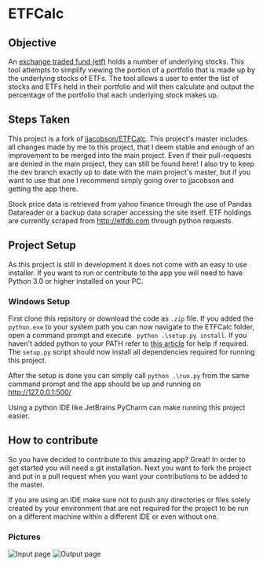 # ETFCalc

## Objective
An [exchange traded fund (etf)](https://en.wikipedia.org/wiki/Exchange-traded_fund) holds a number of underlying stocks. This tool attempts to simplify viewing the portion of a portfolio that is made up by the underlying stocks of ETFs. The tool allows a user to enter the list of stocks and ETFs held in their portfolio and will then calculate and output the percentage of the portfolio that each underlying stock makes up.

##  Steps Taken
This project is a fork of [jjacobson/ETFCalc](https://github.com/jjacobson/ETFCalc). This project's master includes all changes made by me to this project, that I deem stable and enough of an improvement to be merged into the main project. Even if their pull-requests are denied in the main project, they can still be found here! I also try to keep the dev branch exactly up to date with the main project's master, but if you want to use that one I recommend simply going over to jjacobson and getting the app there. 

Stock price data is retrieved from yahoo finance through the use of Pandas Datareader or a backup data scraper accessing the site itself. ETF holdings are currently scraped from http://etfdb.com through python requests.


## Project Setup
As this project is still in development it does not come with an easy to use installer. If you want to run or contribute to the app you will need to have Python 3.0 or higher installed on your PC.

### Windows Setup
First clone this repsitory or download the code as `` .zip `` file. If you added the `` python.exe `` to your system path you can now navigate to the ETFCalc folder, open a command prompt and execute `` python .\setup.py install``. If you haven't added python to your PATH refer to [this article](https://www.pythoncentral.io/execute-python-script-file-shell/) for help if required. The `` setup.py `` script should now install all dependencies required for running this project.

After the setup is done you can simply call `` python .\run.py `` from the same command prompt and the app should be up and running on http://127.0.0.1:500/

Using a python IDE like JetBrains PyCharm can make running this project easier.

## How to contribute
So you have decided to contribute to this amazing app? Great! In order to get started you will need a git installation. Next you want to fork the project and put in a pull request when you want your contributions to be added to the master.

If you are using an IDE make sure not to push any directories or files solely created by your environment that are not required for the project to be run on a different machine within a different IDE or even without one.

### Pictures
![Input page](https://i.imgur.com/B8qQW5D.png)
![Output page](https://i.imgur.com/ZqUqxeF.png)

